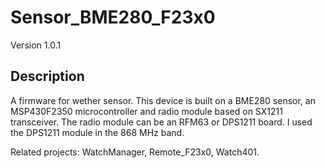 # Sensor_BME280_F23x0
Version 1.0.1
## Description
A firmware for wether sensor.
This device is built on a BME280 sensor, an MSP430F2350 microcontroller and radio module based on SX1211 transceiver.
The radio module can be an RFM63 or DPS1211 board. I used the DPS1211 module in the 868 MHz band.

Related projects:
WatchManager,
Remote_F23x0,
Watch401.
